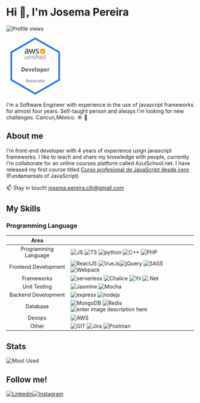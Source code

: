 # Hi :wave:, I'm Josema Pereira 
![Profile views](https://komarev.com/ghpvc/?username=josemapereira)

[![aws](badges/aws-certified-developer-associate.png)](https://www.credly.com/badges/5a0d1646-2666-4864-aa03-7da32fc5c4cb/public_url)

I'm a Software Engineer with experience in the use of javascript frameworks for almost four years. Self-taught person and always I'm looking for new challenges.
Cancun,México. :sunny: :palm_tree:

## About me
I'm front-end developer with 4 years of experience usign javascript frameworks.
I like to teach and share my knowledge with people, currently I'm collaborate for an online courses platform called AzulSchool.net. I have released my first course titled [Curso profesional de JavaScript desde cero](https://www.azulschool.net/presentacion/curso-javascript/) (Fundamentals of JavaScript)

:mailbox: Stay in touch! josema.pereira.cih@gmail.com

## My Skills
### Programming Language
|Area|  |
|:--:|--|
|Programming Language|![JS](https://www.vectorlogo.zone/logos/javascript/javascript-ar21.svg) ![TS](https://www.vectorlogo.zone/logos/typescriptlang/typescriptlang-ar21.svg) ![python](https://www.vectorlogo.zone/logos/python/python-ar21.svg) ![C++](https://img.icons8.com/ios-filled/50/000000/c-plus-plus-logo.png) ![PHP](https://www.vectorlogo.zone/logos/php/php-ar21.svg)|
|Frontend Development|![ReactJS](https://www.vectorlogo.zone/logos/reactjs/reactjs-ar21.svg) ![VueJs](https://www.vectorlogo.zone/logos/vuejs/vuejs-ar21.svg)![jQuery](https://www.vectorlogo.zone/logos/jquery/jquery-ar21.svg) ![SASS](https://www.vectorlogo.zone/logos/sass-lang/sass-lang-ar21.svg) ![Webpack](https://www.vectorlogo.zone/logos/js_webpack/js_webpack-ar21.svg)|
|Frameworks|![serverless](https://www.vectorlogo.zone/logos/serverless/serverless-ar21.svg) ![Chalice](https://aws.github.io/chalice/_static/img/chalice-logo-icon-small.png) ![Yii](https://www.vectorlogo.zone/logos/yiiframework/yiiframework-ar21.svg) ![.Net](https://www.vectorlogo.zone/logos/dotnet/dotnet-ar21.svg)|
|Unit Testing| ![Jasmine](https://www.vectorlogo.zone/logos/jasmine/jasmine-ar21.svg) ![Mocha](https://www.vectorlogo.zone/logos/mochajs/mochajs-ar21.svg)|
|Backend Development| ![express](https://www.vectorlogo.zone/logos/expressjs/expressjs-ar21.svg) ![nodejs](https://www.vectorlogo.zone/logos/nodejs/nodejs-ar21.svg) |
|Database|![MongoDB](https://www.vectorlogo.zone/logos/mongodb/mongodb-ar21.svg) ![Redis](https://www.vectorlogo.zone/logos/redis/redis-ar21.svg) ![enter image description here](https://www.vectorlogo.zone/logos/mysql/mysql-ar21.svg)|
|Devops	|![AWS](https://www.vectorlogo.zone/logos/amazon_aws/amazon_aws-ar21.svg)|
|Other|![GIT](https://www.vectorlogo.zone/logos/git-scm/git-scm-ar21.svg) ![Jira](https://www.vectorlogo.zone/logos/atlassian_jira/atlassian_jira-ar21.svg) ![Postman](https://www.vectorlogo.zone/logos/getpostman/getpostman-ar21.svg)|

## Stats
![Most Used](https://github-readme-stats.vercel.app/api/top-langs/?username=josemapereira&layout=compact)

##  Follow me!
[![Linkedin](https://www.vectorlogo.zone/logos/linkedin/linkedin-ar21.svg)](https://linkedin.com/in/josemapereira)[![Instagram](https://www.vectorlogo.zone/logos/instagram/instagram-ar21.svg)](https://instagram.com/josema_pereira)
